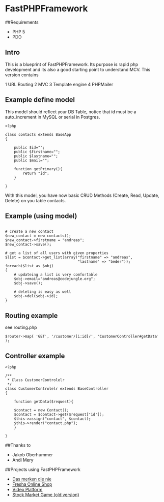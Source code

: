 # FastPHPFramework

##Requirements

* PHP 5
* PDO

## Intro 

This is a blueprint of FastPHPFramework.
Its purpose is rapid php development and its also a good starting point to understand MCV. 
This version contains 

1 URL Routing 
2 MVC 
3 Template engine 
4 PHPMailer 

## Example define model

This model should reflect your DB Table, notice that id must be a auto_increment in MySQL
or serial in Postgres. 

```
<?php

class contacts extends BaseApp
{

    public $id="";
    public $firstname="";
    public $lastname="";
    public $mail="";
    
    function getPrimary(){
        return "id";
    }

}
```


With this model, you have now basic CRUD Methods (Create, Read, Update, Delete) 
on you table contacts.

## Example (using model)

```

# create a new contact
$new_contact = new contacts();
$new_contact->firstname = "andreas";
$new_contact->save();

# get a list of all users with given properties
$list = $contact->get_list(array("firstname" => "andreas",
                                 "lastname" => "beder"));
foreach($list as $obj)
{
    # updateing a list is very comfortable
    $obj->email="andreas@codejungle.org";
    $obj->save();

    # deleting is easy as well
    $obj->del($obj->id);
}
```


## Routing example 
see routing.php

```
$router->map( 'GET', '/customer/[i:id]/', 'CustomerController#getData' );
```

## Controller example


```
<?php

/**
 * Class CustomerControlelr
 */
class CustomerControlelr extends BaseController
{
    
    function getData($request){

	$contact = new Contact();
	$contact = $contact->get($request['id']);
	$this->assign("contact", $contact);
	$this->render("contact.php");
    }

}
```


##Thanks to

* Jakob Oberhummer
* Andi Mery 


##Projects using FastPHPFramework 

* [Das merken die nie](http://dasmerkendienie.com/)
* [Fresha Online Shop](http://fresha.moving-bytes.at)
* [Video Platform](http://video.codejungle.org)
* [Stock Market Game (old version)](http://boerse.codejungle.org/)

